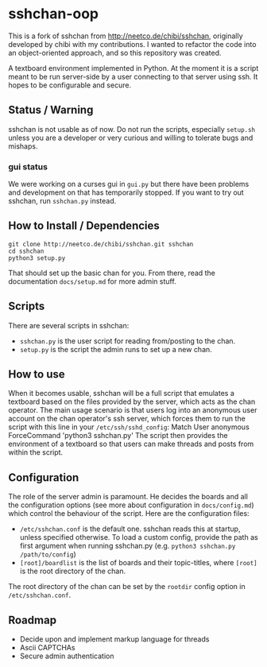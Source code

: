 sshchan-oop
=======

This is a fork of sshchan from http://neetco.de/chibi/sshchan, originally developed by chibi with my contributions. I wanted to refactor the code into an object-oriented approach, and so this repository was created.

A textboard environment implemented in Python. At the moment it is a script meant to be run server-side by a user connecting to that server using ssh. It hopes to be configurable and secure.

Status / Warning
---

sshchan is not usable as of now. Do not run the scripts, especially `setup.sh` unless you are a developer or very curious and willing to tolerate bugs and mishaps.

### gui status

We were working on a curses gui in `gui.py` but there have been problems and development on that has temporarily stopped. If you want to try out sshchan, run `sshchan.py` instead.

How to Install / Dependencies
---

	git clone http://neetco.de/chibi/sshchan.git sshchan
	cd sshchan
	python3 setup.py
That should set up the basic chan for you. From there, read the documentation `docs/setup.md` for more admin stuff.

Scripts
---
There are several scripts in sshchan:
* `sshchan.py` is the user script for reading from/posting to the chan.
* `setup.py` is the script the admin runs to set up a new chan.

How to use
---

When it becomes usable, sshchan will be a full script that emulates a textboard based on the files provided by the server, which acts as the chan operator. The main usage scenario is that users log into an anonymous user account on the chan operator's ssh server, which forces them to run the script with this line in your `/etc/ssh/sshd_config`:
	Match User anonymous
	ForceCommand 'python3 sshchan.py'
The script then provides the environment of a textboard so that users can make threads and posts from within the script.

Configuration
---

The role of the server admin is paramount. He decides the boards and all the configuration options (see more about configuration in `docs/config.md`) which control the behaviour of the script. Here are the configuration files:
* `/etc/sshchan.conf` is the default one. sshchan reads this at startup, unless specified otherwise. To load a custom config, provide the path as first argument when running sshchan.py (e.g. `python3 sshchan.py /path/to/config`)
* `[root]/boardlist` is the list of boards and their topic-titles, where `[root]` is the root directory of the chan.

The root directory of the chan can be set by the `rootdir` config option in `/etc/sshchan.conf`.

Roadmap
---

* Decide upon and implement markup language for threads
* Ascii CAPTCHAs
* Secure admin authentication